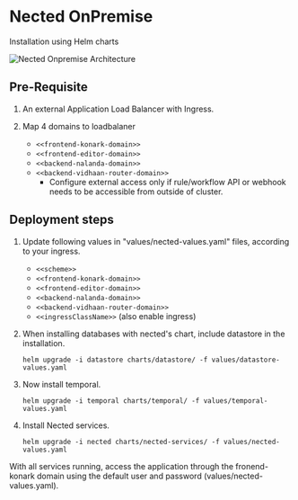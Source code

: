 # Nected OnPremise
Installation using Helm charts

![Nected Onpremise Architecture](https://assets.nected.io/nalanda/nected-onpremise-arch.jpg)

## Pre-Requisite
1. An external Application Load Balancer with Ingress.

2. Map 4 domains to loadbalaner
    - `<<frontend-konark-domain>>`
    - `<<frontend-editor-domain>>`
    - `<<backend-nalanda-domain>>`
    - `<<backend-vidhaan-router-domain>>`
      - Configure external access only if rule/workflow API or webhook needs to be accessible from outside of cluster.


## Deployment steps
1. Update following values in "values/nected-values.yaml" files, according to your ingress.
    - `<<scheme>>`
    - `<<frontend-konark-domain>>`
    - `<<frontend-editor-domain>>`
    - `<<backend-nalanda-domain>>`
    - `<<backend-vidhaan-router-domain>>`
    - `<<ingressClassName>>` (also enable ingress)

2. When installing databases with nected's chart, include datastore in the installation.
   ```
   helm upgrade -i datastore charts/datastore/ -f values/datastore-values.yaml
   ```

3. Now install temporal.
    ```
    helm upgrade -i temporal charts/temporal/ -f values/temporal-values.yaml
    ```

4. Install Nected services.
    ```
    helm upgrade -i nected charts/nected-services/ -f values/nected-values.yaml
    ```

With all services running, access the application through the fronend-konark domain using the default user and password (values/nected-values.yaml).